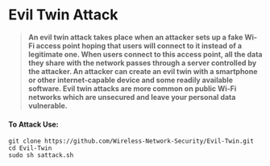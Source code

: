 # Evil Twin Attack

> **An evil twin attack takes place when an attacker sets up a fake Wi-Fi access point hoping that users will connect to it instead of a legitimate one. When users connect to this access point, all the data they share with the network passes through a server controlled by the attacker. An attacker can create an evil twin with a smartphone or other internet-capable device and some readily available software. Evil twin attacks are more common on public Wi-Fi networks which are unsecured and leave your personal data vulnerable.**





#### To Attack Use:

```
git clone https://github.com/Wireless-Network-Security/Evil-Twin.git
cd Evil-Twin
sudo sh sattack.sh
```



